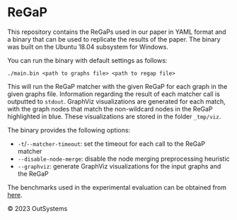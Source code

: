 # ReGaP

This repository contains the ReGaPs used in our paper in YAML format and a binary that can be used to replicate the results of the paper.
The binary was built on the Ubuntu 18.04 subsystem for Windows.

You can run the binary with default settings as follows:
```
./main.bin <path to graphs file> <path to regap file>
```
This will run the ReGaP matcher with the given ReGaP for each graph in the given graphs file.
Information regarding the result of each matcher call is outputted to `stdout`.
GraphViz visualizations are generated for each match, with the graph nodes that match the non-wildcard nodes in the ReGaP highlighted in blue.
These visualizations are stored in the folder `_tmp/viz`.

The binary provides the following options:
- `-t`/`--matcher-timeout`: set the timeout for each call to the ReGaP matcher
- `--disable-node-merge`: disable the node merging preprocessing heuristic
- `--graphviz`: generate GraphViz visualizations for the input graphs and the ReGaP

The benchmarks used in the experimental evaluation can be obtained from [here](https://open-access-data.s3.eu-west-1.amazonaws.com/csn_python_cfgs.zip).

© 2023 OutSystems
